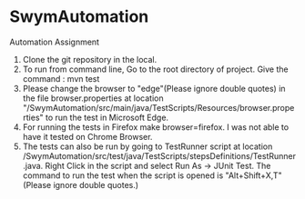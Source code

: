 # SwymAutomation
 Automation Assignment
1. Clone the git repository in the local.
2. To run from command line, Go to the root directory of project. Give the command :
	mvn test
3. Please change the browser to "edge"(Please ignore double quotes) in the file browser.properties at location "/SwymAutomation/src/main/java/TestScripts/Resources/browser.properties" to run the test in Microsoft Edge.
4. For running the tests in Firefox make browser=firefox. I was not able to have it tested on Chrome Browser.
5. The tests can also be run by going to TestRunner script at location /SwymAutomation/src/test/java/TestScripts/stepsDefinitions/TestRunner.java. Right Click in the script and select Run As -> JUnit Test. The command to run the test when the script 
   is opened is "Alt+Shift+X,T"(Please ignore double quotes.)
